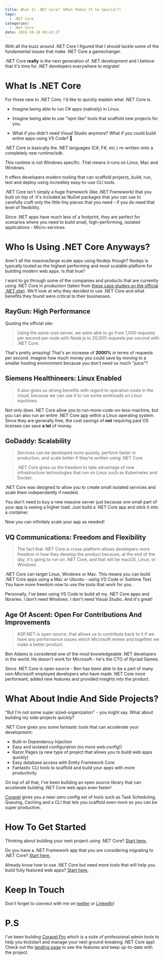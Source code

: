 ```yaml
---
title: What Is .NET Core? (What Makes It So Special?)
tags:
  - .NET Core
categories:
  - .Net Core
date: 2018-10-18 00:43:27
---
```



With all the buzz around .NET Core I figured that I should tackle some of the fundamental issues that make .NET Core a gamechanger.

.NET Core __really__ is the next generation of .NET development and I believe that it's time for .NET developers everywhere to migrate!

<!-- more -->

# What Is .NET Core

For those new to .NET Core, I'd like to quickly explain what .NET Core is.

- Imagine being able to run C# apps (natively) in Linux.

- Imagine being able to use "npm like" tools that scaffold new projects for you.

- What if you didn't need Visual Studio anymore? What if you could build entire apps using VS Code? 🤯

.NET Core is basically the .NET languages (C#, F#, etc.) re-written onto a completely new runtime/sdk.

This runtime is not Windows specific. That means it runs on Linux, Mac and Windows.

It offers developers modern tooling that can scaffold projects, build, run, test and deploy using incredibly easy-to-use CLI tools.

.NET Core isn't simply a huge framework (like .NET Framework) that you built on top of. It's included as NuGet packages that you can use to carefully craft only the little tiny pieces that you need - if you do need that level of flexibility.

Since .NET apps have much less of a footprint, they are perfect for scenarios where you need to build small, high-performing, isolated applications - Micro-services.

# Who Is Using .NET Core Anyways?

Aren't all the massive/large scale apps using Nodejs though? Nodejs is typically touted as the highest performing and most scalable platform for building modern web apps. Is that true?

I want to go through some of the companies and products that are currently using .NET Core in production (taken from [these case studies on the official .NET site](https://www.microsoft.com/net/platform/customers)). We'll look at why they decided to use .NET Core and what benefits they found were critical to their businesses.

## RayGun: High Performance

Quoting the official site:

> Using the same-size server, we were able to go from 1,000 requests per second per node with Node.js to 20,000 requests per second with .NET Core.

That's pretty amazing! That's an increase of __2000%__ in terms of requests per second. Imagine how much money you could save by moving to a smaller hosting environment because you don't need so much "juice"?

## Siemens Healthineers: Linux Enabled

>  It also gives us strong benefits with regard to operation costs in the cloud, because we can use it to run some workloads on Linux machines.

Not only does .NET Core allow you to run-more-code-on-less-machine, but you can also run an entire .NET Core app within a Linux operating system. Since they are generally free, the cost savings of __not__ requiring paid OS licenses can save __a lot__ of money.

## GoDaddy: Scalability

> Services can be developed more quickly, perform faster in production, and scale better if they’re written using .NET Core

> .NET Core gives us the freedom to take advantage of new infrastructure technologies that run on Linux such as Kubernetes and Docker.

.NET Core was designed to allow you to create small isolated services and scale them independently if needed. 

You don't need to buy a new massive server just because one small part of your app is seeing a higher load. Just build a .NET Core app and stick it into a container. 

Now you can infinitely scale your app as needed!

## VQ Communications: Freedom and Flexibility

> The fact that .NET Core is cross-platform allows developers more freedom in how they develop the product because, at the end of the day, it's going to run on .NET Core, and that will be macOS, Linux, or Windows

.NET Core can target Linux, Windows or Mac. This means you can build .NET Core apps using a Mac or Ubuntu - using VS Code or Sublime Text. You have more freedom now to use the tools that work for you.

Personally, I've been using VS Code to build all my .NET Core apps and libraries. I don't need Windows. I don't need Visual Studio. And it's great!

## Age Of Ascent: Open For Contributions And Improvements

> ASP.NET is open source, that allows us to contribute back to it if we have any performance issues which Microsoft review and together we make a better product.

Ben Adams is considered one of the most knowledgeable .NET developers in the world. He doesn't work for Microsoft - he's the CTO of Illyriad Games.

Since .NET Core is open source - Ben has been able to be a part of many non-Microsoft employed developers who have made .NET Core more performant, added new features and provided insights into the product.

# What About Indie And Side Projects?

"But I'm not some super sized-organization" - you might say. What about building my side-projects quickly?

.NET Core gives you some fantastic tools that can accelerate your development:

- Built-in Dependency Injection
- Easy and isolated configuration (no more web.config!)
- Razor Pages (a new type of project that allows you to build web apps quickly)
- Easy database access with Entity Framework Core
- Fantastic CLI tools to scaffold and build your apps with more productivity

On top of all that, I've been building an open source library that can accelerate building .NET Core web apps even faster!

[Coravel](https://github.com/jamesmh/coravel) gives you a near-zero config set of tools such as Task Scheduling, Queuing, Caching and a CLI that lets you scaffold even more so you can be super productive.

# How To Get Started

Thinking about building your next project using .NET Core? [Start here.](https://docs.microsoft.com/en-us/aspnet/core/getting-started/?view=aspnetcore-2.1)

Do you have a .NET Framework app that you are considering migrating to .NET Core? [Start here.](https://docs.microsoft.com/en-us/aspnet/core/migration/?view=aspnetcore-2.1)

Already know how to use .NET Core but need more tools that will help you build fully featured web apps? [Start here.](https://github.com/jamesmh/coravel)

# Keep In Touch

Don't forget to connect with me on [twitter](https://twitter.com/jamesmh_dev) or [LinkedIn](https://www.linkedin.com/in/jamesmhickey/)!

# P.S

I've been building [Coravel Pro](https://www.pro.coravel.net/) which is a suite of professional admin tools to help you kickstart and manage your next ground-breaking .NET Core app! Check out the [landing page](https://www.pro.coravel.net/) to see the features and keep up-to-date with the project.